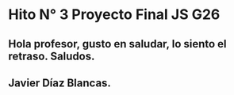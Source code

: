 
# Hito N° 3 Proyecto Final JS G26

## Hola profesor, gusto en saludar, lo siento el retraso. Saludos.
## Javier Díaz Blancas.





